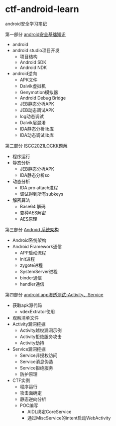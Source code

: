 # ctf-android-learn
android安全学习笔记

第一部分 [android安全基础知识](./android安全学习/android安全学习.md)

  * android
  * android studio项目开发
    * 项目结构
    * Android SDK
    * Android NDK
  * android逆向
    * APK文件
    * Dalvik虚拟机
    * Genymotion模拟器
    * Android Debug Bridge
    * JEB静态分析APK
    * JEB动态调试APK
    * log动态调试
    * Dalvik层混淆
    * IDA静态分析lib库
    * IDA动态调试lib库

第二部分 [ISCC2021LOCKK题解](./LOCKK题解/ISCC2021LOCKK题解.md)

* 程序运行
* 静态分析
  * JEB静态分析APK
  * IDA静态分析so
* 动态分析
  * IDA pro attach进程
  * 调试得到所有subkeys
* 解密算法
  * Base64 解码
  * 变种AES解密
  * AES原理

第三部分 [Android 系统架构](./android_framework/android_framework.md)

- Android系统架构
- Android Framework通信
  - APP启动流程
  - init进程
  - zygote进程
  - SystemServer进程
  - binder通信
  - handler通信

第四部分 [android app渗透测试-Activity、Service](./android攻击面/android攻击面整理.md)

* 获取apk源代码
  * vdexExtrator使用
* 观察清单文件
* Activity漏洞挖掘
  * Activity越权漏洞示例
  * Activity拒绝服务攻击
  * Activity劫持
* Service漏洞挖掘
  * Service非授权访问
  * Service消息伪造
  * Service拒绝服务
  * 防护原理
* CTF实例
  * 程序运行
  * 攻击面确定
  * 静态逆向分析
  * POC编写
    * AIDL绑定CoreService
    * 通过MiscService的intent启动WebActivity